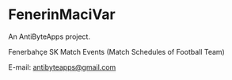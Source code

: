 # FenerinMaciVar
An AntiByteApps project.

Fenerbahçe SK Match Events (Match Schedules of Football Team)
  
E-mail: antibyteapps@gmail.com
